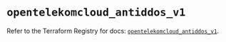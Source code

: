 # `opentelekomcloud_antiddos_v1`

Refer to the Terraform Registry for docs: [`opentelekomcloud_antiddos_v1`](https://registry.terraform.io/providers/opentelekomcloud/opentelekomcloud/1.36.51/docs/resources/antiddos_v1).
